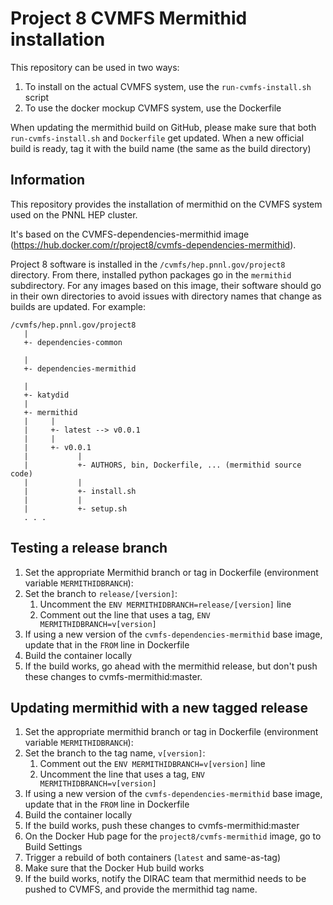 # Project 8 CVMFS Mermithid installation

This repository can be used in two ways:

1. To install on the actual CVMFS system, use the `run-cvmfs-install.sh` script
1. To use the docker mockup CVMFS system, use the Dockerfile

When updating the mermithid build on GitHub, please make sure that both `run-cvmfs-install.sh` and `Dockerfile` get updated.  When a new official build is ready, tag it with the build name (the same as the build directory)

## Information

This repository provides the installation of mermithid on the CVMFS system used on the PNNL HEP cluster.

It's based on the CVMFS-dependencies-mermithid image (https://hub.docker.com/r/project8/cvmfs-dependencies-mermithid).

Project 8 software is installed in the `/cvmfs/hep.pnnl.gov/project8` directory.  From there, installed python packages go in the `mermithid` subdirectory.  For any images based on this image, their software should go in their own directories to avoid issues with directory names that change as builds are updated.  For example:

```
/cvmfs/hep.pnnl.gov/project8
   |
   +- dependencies-common

   |
   +- dependencies-mermithid

   |
   +- katydid
   |
   +- mermithid
   |     |
   |     +- latest --> v0.0.1
   |     |
   |     +- v0.0.1
   |           |
   |           +- AUTHORS, bin, Dockerfile, ... (mermithid source code)
   |           |
   |           +- install.sh
   |           |
   |           +- setup.sh
   . . .
```

## Testing a release branch

1. Set the appropriate Mermithid branch or tag in Dockerfile (environment variable `MERMITHIDBRANCH`):
1. Set the branch to `release/[version]`:
    1. Uncomment the `ENV MERMITHIDBRANCH=release/[version]` line
    1. Comment out the line that uses a tag, `ENV MERMITHIDBRANCH=v[version]`
1. If using a new version of the `cvmfs-dependencies-mermithid` base image, update that in the `FROM` line in Dockerfile
1. Build the container locally
1. If the build works, go ahead with the mermithid release, but don't push these changes to cvmfs-mermithid:master.

## Updating mermithid with a new tagged release

1. Set the appropriate mermithid branch or tag in Dockerfile (environment variable `MERMITHIDBRANCH`):
1. Set the branch to the tag name, `v[version]`:
    1. Comment out the `ENV MERMITHIDBRANCH=v[version]` line
    1. Uncomment the line that uses a tag, `ENV MERMITHIDBRANCH=v[version]`
1. If using a new version of the `cvmfs-dependencies-mermithid` base image, update that in the `FROM` line in Dockerfile
1. Build the container locally
1. If the build works, push these changes to cvmfs-mermithid:master
1. On the Docker Hub page for the `project8/cvmfs-mermithid` image, go to Build Settings
1. Trigger a rebuild of both containers (`latest` and same-as-tag)
1. Make sure that the Docker Hub build works
1. If the build works, notify the DIRAC team that mermithid needs to be pushed to CVMFS, and provide the mermithid tag name.
